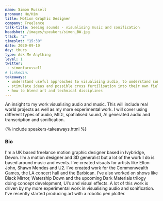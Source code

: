 ```yaml
---
name: Simon Russell
pronoun: He/Him
title: Motion Graphic Designer
company: Freelance
talk-title: Seeing sounds - visualising music and sonification
headshot: /images/speakers/simon_BW.jpg
track: "2"
timeslot: "15:30"
date: 2020-09-10
day: thurs
type: Ask Me Anything
level: 1
twitter:
 - simonfarussell
# linkedin: 
takeaways:
 - understand useful approaches to visualising audio, to understand some of the challenges/technical and creative of visualising audio/data
 - stimulate ideas and possible cross fertilisation into their own field. 
 - how to blend art and technical disciplines 
---
```


<p>An insight to my work visualising audio and music. This will include real world projects as well as my more experimental work. I will cover using different types of audio, MIDI, spatialised sound, AI generated audio and transcription and sonification. </p>

{% include speakers-takeaways.html %}

<h3>Bio</h3>
<p>I'm a UK based freelance motion graphic designer based in Ivybridge, Devon. 
I’m a motion designer and 3D generalist but a lot of the work I do is based around music and events. I’ve created visuals for artists like Elton John, Shawn Mendes and U2. I’ve created work for the Commonwealth Games, the LA concert hall and the Barbican.
I’ve also worked on shows like Black Mirror, Watership Down and the upcoming Dark Materials trilogy doing concept development, UI’s and visual effects. A lot of this work is driven by my more experimental work in visualising audio and sonification. I’ve recently started producing art with a robotic pen plotter. 
</p>